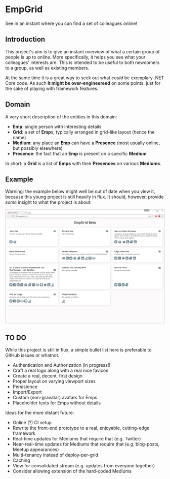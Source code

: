 # EmpGrid

See in an instant where you can find a set of colleagues online!

## Introduction

This project's aim is to give an instant overview of what a certain group of people is up to online. More specifically, it helps you see what your colleagues' interests are. This is intended to be useful to both newcomers to a group, as well as existing members.

At the same time it is a great way to seek out what *could* be exemplary .NET Core code. As such **it might be over-engineereed** on some points, just for the sake of playing with framework features.

## Domain

A very short description of the entities in this domain:

- **Emp**: single person with interesting details
- **Grid**: a set of **Emp**s, typically arranged in grid-like layout (hence the name)
- **Medium**: any place an **Emp** can have a **Presence** (most usually online, but possibly elsewhere)
- **Presence**: the fact that an **Emp** is present on a specific **Medium**

In short: a **Grid** is a list of **Emps** with their **Presences** on various **Mediums**.

## Example

Warning: the example below might well be out of date when you view it, because this young project is still heavily in flux. It should, however, provide *some* insight to what the project is about:

![beta-example-screenshot.png](beta-example-screenshot.png)

## TO DO

While this project is still in flux, a simple bullet list here is preferable to GitHub issues or whatnot.

- Authentication and Authorization (in progress!)
- Craft a real logo along with a real nice favicon
- Create a real, decent, first design
- Proper layout on varying viewport sizes
- Persistence
- Import/Export
- Custom (non-gravatar) avatars for Emps
- Placeholder texts for Emps without details

Ideas for the more distant future:

- Online (?) CI setup
- Rewrite the front-end prototype to a real, enjoyable, cutting-edge framework
- Real-time updates for Mediums that require that (e.g. Twitter)
- Near-real-time updates for Mediums that require that (e.g. blog-posts, Meetup appearances)
- Multi-tenancy instead of deploy-per-grid
- Caching
- View for consolidated stream (e.g. updates from everyone together)
- Consider allowing extension of the hard-coded Mediums
